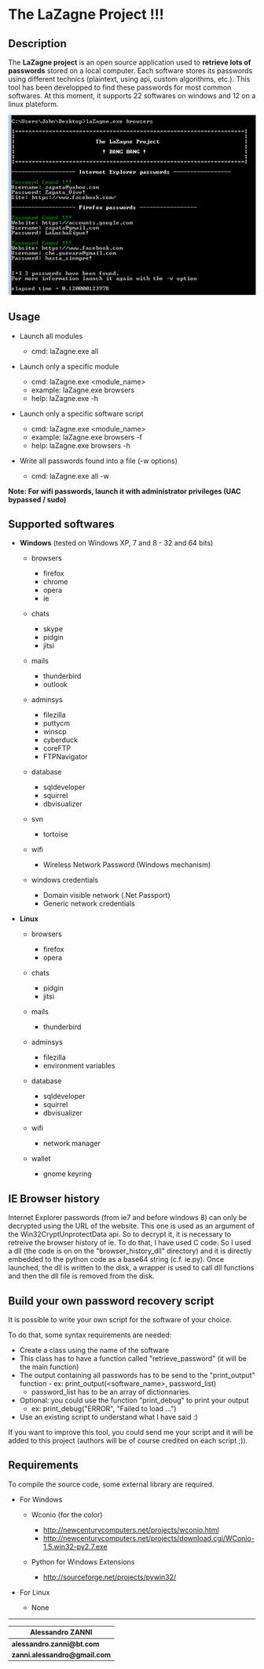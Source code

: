 
__The LaZagne Project !!!__
==

Description
----
The __LaZagne project__ is an open source application used to __retrieve lots of passwords__ stored on a local computer. 
Each software stores its passwords using different technics (plaintext, using api, custom algorithms, etc.). This tool has been developped to find these passwords for most common softwares. 
At this moment, it supports 22 softwares on windows and 12 on a linux plateform.

<p align="center"><img src="./pictures/lazagne.png" alt="The LaZagne project"></p>

Usage
----
* Launch all modules
	* cmd: laZagne.exe all

* Launch only a specific module
	* cmd: laZagne.exe <module_name>
	* example: laZagne.exe browsers
	* help: laZagne.exe -h

* Launch only a specific software script
	* cmd: laZagne.exe <module_name> <software>
	* example: laZagne.exe browsers -f
	* help: laZagne.exe browsers -h

* Write all passwords found into a file (-w options)
	* cmd: laZagne.exe all -w

__Note: For wifi passwords, launch it with administrator privileges (UAC bypassed / sudo)__

Supported softwares
----

* __Windows__ (tested on Windows XP, 7 and 8 - 32 and 64 bits)
	* browsers
		* firefox
		* chrome
		* opera
		* ie

	* chats
		* skype
		* pidgin
		* jitsi

	* mails
		* thunderbird
		* outlook

	* adminsys
		* filezilla
		* puttycm
		* winscp
		* cyberduck
		* coreFTP
		* FTPNavigator

	* database
		* sqldeveloper
		* squirrel
		* dbvisualizer

	* svn
		* tortoise

	* wifi
		* Wireless Network Password (Windows mechanism)

	* windows credentials
		* Domain visible network (.Net Passport)
		* Generic network credentials

* __Linux__
	* browsers
		* firefox
		* opera

	* chats
		* pidgin
		* jitsi

	* mails
		* thunderbird

	* adminsys
		* filezilla
		* environment variables

	* database
		* sqldeveloper
		* squirrel
		* dbvisualizer

	* wifi
		* network manager

	* wallet
		* gnome keyring


IE Browser history
----
Internet Explorer passwords (from ie7 and before windows 8) can only be decrypted using the URL of the website. This one is used as an argument of the Win32CryptUnprotectData api. So to decrypt it, it is necessary to retreive the browser history of ie. 
To do that, I have used C code. So I used a dll (the code is on on the "browser_history_dll" directory) and it is directly embedded to the python code as a base64 string (c.f. ie.py). Once launched, the dll is written to the disk, a wrapper is used to call dll functions and then the dll file is removed from the disk.

Build your own password recovery script
----
It is possible to write your own script for the software of your choice. 

To do that, some syntax requirements are needed: 
* Create a class using the name of the software
* This class has to have a function called "retrieve_password" (it will be the main function)
* The output containing all passwords has to be send to the "print_output" function - ex: print_output(<software_name>, password_list)
	* password_list has to be an array of dictionnaries. 
* Optional: you could use the function "print_debug" to print your output 
	* ex: print_debug("ERROR", "Failed to load ...")
* Use an existing script to understand what I have said :)

If you want to improve this tool, you could send me your script and it will be added to this project (authors will be of course credited on each script ;)).

Requirements
----
To compile the source code, some external library are required.

* For Windows
	* Wconio (for the color)
		* http://newcenturycomputers.net/projects/wconio.html
		* http://newcenturycomputers.net/projects/download.cgi/WConio-1.5.win32-py2.7.exe

	* Python for Windows Extensions
		* http://sourceforge.net/projects/pywin32/

* For Linux
	* None

----
| __Alessandro ZANNI__    |
| ------------- |
| __alessandro.zanni@bt.com__    |
| __zanni.alessandro@gmail.com__  |


 


